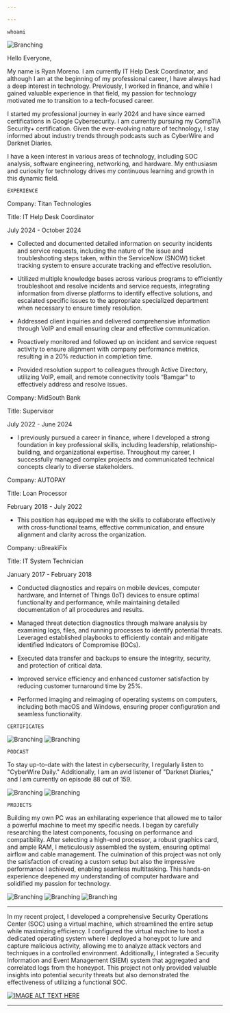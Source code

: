 ```yaml
---

---
```

```
whoami
```
![Branching](Headshot.jpg)


Hello Everyone,

My name is Ryan Moreno. I am currently IT Help Desk Coordinator, and although I am at the beginning of my professional career, I have always had a deep interest in technology. Previously, I worked in finance, and while I gained valuable experience in that field, my passion for technology motivated me to transition to a tech-focused career.

I started my professional journey in early 2024 and have since earned certifications in Google Cybersecurity. I am currently pursuing my CompTIA Security+ certification. Given the ever-evolving nature of technology, I stay informed about industry trends through podcasts such as CyberWire and Darknet Diaries.

I have a keen interest in various areas of technology, including SOC analysis, software engineering, networking, and hardware. My enthusiasm and curiosity for technology drives my continuous learning and growth in this dynamic field.
```
EXPERIENCE
```
Company: Titan Technologies

Title: IT Help Desk Coordinator

July 2024 - October 2024

* Collected and documented detailed information on security incidents and service requests, including the nature of the issue and troubleshooting steps taken, within the ServiceNow (SNOW) ticket tracking system to ensure accurate tracking and effective resolution.

* Utilized multiple knowledge bases across various programs to efficiently troubleshoot and resolve incidents and service requests, integrating information from diverse platforms to identify effective solutions, and escalated specific issues to the appropriate specialized department when necessary to ensure timely resolution.

* Addressed client inquiries and delivered comprehensive information through VoIP and email ensuring clear and effective communication.
  
* Proactively monitored and followed up on incident and service request activity to ensure alignment with company performance metrics, resulting in a 20% reduction in completion time.

* Provided resolution support to colleagues through Active Directory, utilizing VoIP, email, and remote connectivity tools “Bamgar" to effectively address and resolve issues.



Company: MidSouth Bank  	                                                    

Title: Supervisor

July 2022 - June 2024  

* I previously pursued a career in finance, where I developed a strong foundation in key professional skills, including leadership, relationship-building, and organizational expertise. Throughout my career, I successfully managed complex projects and communicated technical concepts clearly to diverse stakeholders.



Company: AUTOPAY

Title: Loan Processor

February 2018 - July 2022

* This position has equipped me with the skills to collaborate effectively with cross-functional teams, effective communication, and ensure alignment and clarity across the organization.



Company: uBreakiFix

Title: IT System Technician

January 2017 - February 2018

* Conducted diagnostics and repairs on mobile devices, computer hardware, and Internet of Things (IoT) devices to ensure optimal functionality and performance, while maintaining detailed documentation of all procedures and results.

* Managed threat detection diagnostics through malware analysis by examining logs, files, and running processes to identify potential threats. Leveraged established playbooks to efficiently contain and mitigate identified Indicators of Compromise (IOCs).
  
* Executed data transfer and backups to ensure the integrity, security, and protection of critical data.
  
* Improved service efficiency and enhanced customer satisfaction by reducing customer turnaround time by 25%.

* Performed imaging and reimaging of operating systems on computers, including both macOS and Windows, ensuring proper configuration and seamless functionality.

```
CERTIFICATES
```
![Branching](googlesecurity.png) ![Branching](security+.png) 
```
PODCAST
```
To stay up-to-date with the latest in cybersecurity, I regularly listen to "CyberWire Daily." Additionally, I am an avid listener of "Darknet Diaries," and I am currently on episode 88 out of 159.


![Branching](cyberwire.png)                                                                                                     ![Branching](darknetdiaries.png)
```
PROJECTS
```
Building my own PC was an exhilarating experience that allowed me to tailor a powerful machine to meet my specific needs. I began by carefully researching the latest components, focusing on performance and compatibility. After selecting a high-end processor, a robust graphics card, and ample RAM, I meticulously assembled the system, ensuring optimal airflow and cable management. The culmination of this project was not only the satisfaction of creating a custom setup but also the impressive performance I achieved, enabling seamless multitasking. This hands-on experience deepened my understanding of computer hardware and solidified my passion for technology.

![Branching](pcbuild1.JPG)
![Branching](pcbuild2.jpg)
![Branching](pcbuild3.JPG)

***
In my recent project, I developed a comprehensive Security Operations Center (SOC) using a virtual machine, which streamlined the entire setup while maximizing efficiency. I configured the virtual machine to host a dedicated operating system where I deployed a honeypot to lure and capture malicious activity, allowing me to analyze attack vectors and techniques in a controlled environment. Additionally, I integrated a Security Information and Event Management (SIEM) system that aggregated and correlated logs from the honeypot. This project not only provided valuable insights into potential security threats but also demonstrated the effectiveness of utilizing a functional SOC.

[![IMAGE ALT TEXT HERE](https://img.youtube.com/vi/3VD9PD_pGz8/0.jpg)](https://www.youtube.com/watch?v=3VD9PD_pGz8)

***










